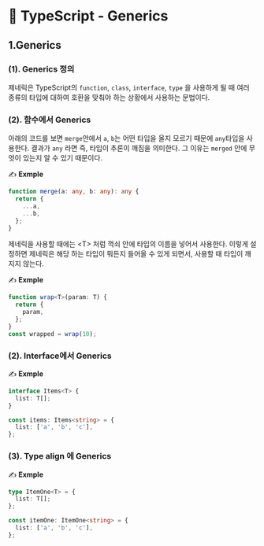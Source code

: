 # 📄 TypeScript - Generics

## 1.Generics

### \(1\). Generics 정의

제네릭은 TypeScript의 `function`, `class`, `interface`, `type` 을 사용하게 될 때 여러 종류의 타입에 대하여 호환을 맞춰야 하는 상황에서 사용하는 문법이다.

### \(2\). 함수에서 Generics

아래의 코드를 보면 `merge`안에서 `a`, `b`는 어떤 타입을 올지 모르기 때문에 `any`타입을 사용한다. 결과가 `any` 라면 즉, 타입이 추론이 깨짐을 의미한다. 그 이유는 `merged` 안에 무엇이 있는지 알 수 있기 때문이다.

✍ **Exmple**

```typescript
function merge(a: any, b: any): any {
  return {
    ...a,
    ...b,
  };
}
```

제네릭을 사용할 때에는 &lt;T&gt; 처럼 꺽쇠 안에 타입의 이름을 넣어서 사용한다. 이렇게 설정하면 제네릭은 해당 하는 타입이 뭐든지 들어올 수 있게 되면서, 사용할 때 타입이 깨지지 않는다.

✍ **Exmple**

```typescript
function wrap<T>(param: T) {
  return {
    param,
  };
}
const wrapped = wrap(10);
```

### \(2\). Interface에서 Generics

✍ **Exmple**

```typescript
interface Items<T> {
  list: T[];
}

const items: Items<string> = {
  list: ['a', 'b', 'c'],
};

```

### \(3\). Type align 에 Generics

✍ **Exmple**

```typescript
type ItemOne<T> = {
  list: T[];
};

const itemOne: ItemOne<string> = {
  list: ['a', 'b', 'c'],
};
```



